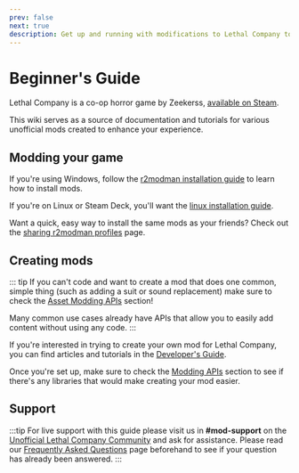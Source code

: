 ```yaml
---
prev: false
next: true
description: Get up and running with modifications to Lethal Company to enhance your experience.
---
```


# Beginner's Guide

Lethal Company is a co-op horror game by Zeekerss, [available on Steam](https://store.steampowered.com/app/1966720/Lethal_Company/).

This wiki serves as a source of documentation and tutorials for various unofficial mods created to enhance your experience.

## Modding your game

If you're using Windows, follow the [r2modman installation guide](/installation/installing-r2modman) to learn how to install mods.

If you're on Linux or Steam Deck, you'll want the [linux installation guide](/installation/installing-r2modman-linux).

Want a quick, easy way to install the same mods as your friends? Check out the [sharing r2modman profiles](/installation/syncing-mods) page.

## Creating mods

::: tip
If you can't code and want to create a mod that does one common, simple thing (such as adding a suit or sound replacement) make sure to check the [Asset Modding APIs](/dev/apis/overview#asset-apis) section!

Many common use cases already have APIs that allow you to easily add content without using any code.
:::

If you're interested in trying to create your own mod for Lethal Company, you can find articles and tutorials in the [Developer's Guide](/dev/overview).

Once you're set up, make sure to check the [Modding APIs](/dev/apis/overview) section to see if there's any libraries that would make creating your mod easier.

## Support

:::tip
For live support with this guide please visit us in **#mod-support** on the [Unofficial Lethal Company Community](https://discord.gg/nYcQFEpXfU) and ask for assistance. Please read our [Frequently Asked Questions](extras/faq) page beforehand to see if your question has already been answered.
:::
